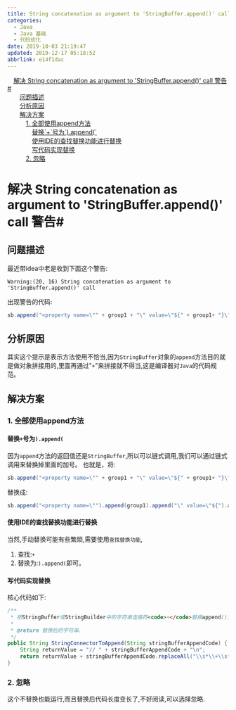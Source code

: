 ```yaml
---
title: String concatenation as argument to 'StringBuffer.append()' call
categories: 
  - Java
  - Java 基础
  - 代码优化
date: 2019-10-03 21:19:47
updated: 2019-12-17 05:18:52
abbrlink: e14f1dac
---
```

<div id='my_toc'><a href="/blog/e14f1dac/#解决-String-concatenation-as-argument-to-'StringBuffer-append-'-call-警告#" class="header_1">解决 String concatenation as argument to 'StringBuffer.append()' call 警告#</a>&nbsp;<br><a href="/blog/e14f1dac/#问题描述" class="header_2">问题描述</a>&nbsp;<br><a href="/blog/e14f1dac/#分析原因" class="header_2">分析原因</a>&nbsp;<br><a href="/blog/e14f1dac/#解决方案" class="header_2">解决方案</a>&nbsp;<br><a href="/blog/e14f1dac/#1-全部使用append方法" class="header_3">1. 全部使用append方法</a>&nbsp;<br><a href="/blog/e14f1dac/#替换-号为-append" class="header_4">替换`+`号为`).append(`</a>&nbsp;<br><a href="/blog/e14f1dac/#使用IDE的查找替换功能进行替换" class="header_4">使用IDE的查找替换功能进行替换</a>&nbsp;<br><a href="/blog/e14f1dac/#写代码实现替换" class="header_4">写代码实现替换</a>&nbsp;<br><a href="/blog/e14f1dac/#2-忽略" class="header_3">2. 忽略</a>&nbsp;<br></div>
<style>.header_1{margin-left: 1em;}.header_2{margin-left: 2em;}.header_3{margin-left: 3em;}.header_4{margin-left: 4em;}.header_5{margin-left: 5em;}.header_6{margin-left: 6em;}</style>
<!--more-->
<script>if (navigator.platform.search('arm')==-1){document.getElementById('my_toc').style.display = 'none';}var e,p = document.getElementsByTagName('p');while (p.length>0) {e = p[0];e.parentElement.removeChild(e);}</script>

<!--end-->
# 解决 String concatenation as argument to 'StringBuffer.append()' call 警告#
## 问题描述 ##
最近带idea中老是收到下面这个警告:
```
Warning:(20, 16) String concatenation as argument to 'StringBuffer.append()' call
```
出现警告的代码:
```java
sb.append("<property name=\"" + group1 + "\" value=\"${" + group1+ "}\"/>\r\n");
```
## 分析原因 ##
其实这个提示是表示方法使用不恰当,因为`StringBuffer`对象的`append`方法目的就是做对象拼接用的,里面再通过"`+`"来拼接就不得当,这是编译器对`Java`的代码规范。

## 解决方案 ##
### 1. 全部使用append方法 ###
#### 替换`+`号为`).append(` ####
因为`append`方法的返回值还是`StringBuffer`,所以可以链式调用,我们可以通过链式调用来替换掉里面的加号。
也就是，将:
```java
sb.append("<property name=\"" + group1 + "\" value=\"${" + group1+ "}\"/>\r\n");
```
替换成:
```java
sb.append("<property name=\"").append(group1).append("\" value=\"${").append(group1).append("}\"/>\r\n");
```
#### 使用IDE的查找替换功能进行替换 ####
当然,手动替换可能有些繁琐,需要使用`查找替换功能`,
1. 查找:`+`
2. 替换为:`).append(`即可。

#### 写代码实现替换 ####
核心代码如下:
```java
/**
 * 把StringBuffer或StringBuilder中的字符串连接符<code>+</code>替换append()方法
 *
 * @return 替换后的字符串.
 */
public String StringConnectorToAppend(String stringBufferAppendCode) {
    String returnValue = "// " + stringBufferAppendCode + "\n";
    return returnValue + stringBufferAppendCode.replaceAll("\\s*\\+\\s*", ").append(");
}
```
### 2. 忽略 ###
这个不替换也能运行,而且替换后代码长度变长了,不好阅读,可以选择忽略.
